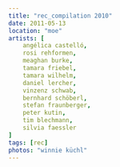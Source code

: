 ```yaml
---
title: "rec_compilation 2010"
date: 2011-05-13
location: "moe"
artists: [
    angélica castelló,
    rosi rehformen,
    meaghan burke,
    tamara friebel,
    tamara wilhelm,
    daniel lercher,
    vinzenz schwab,
    bernhard schöberl,
    stefan fraunberger,
    peter kutin,
    tim blechmann,
    silvia faessler
]
tags: [rec]
photos: "winnie küchl"
---
```

